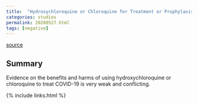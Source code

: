```yaml
---
title:  "Hydroxychloroquine or Chloroquine for Treatment or Prophylaxis of COVID-19: A Living Systematic Review"
categories: studies
permalink: 20200527.html
tags: [negative]
---
```


[source](https://www.acpjournals.org/doi/10.7326/M20-2496)

## Summary

Evidence on the benefits and harms of using hydroxychloroquine or chloroquine to treat COVID-19 is very weak and conflicting.

{% include links.html %}
